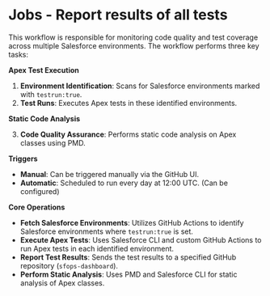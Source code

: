# Jobs - Report results of all tests

This workflow is responsible for monitoring code quality and test coverage across multiple Salesforce environments. The workflow performs three key tasks:

**Apex Test Execution**

1. **Environment Identification**: Scans for Salesforce environments marked with `testrun:true`.
2. **Test Runs**: Executes Apex tests in these identified environments.

**Static Code Analysis**

3. **Code Quality Assurance**: Performs static code analysis on Apex classes using PMD.

**Triggers**

* **Manual**: Can be triggered manually via the GitHub UI.
* **Automatic**: Scheduled to run every day at 12:00 UTC. (Can be configured)

**Core Operations**

* **Fetch Salesforce Environments**: Utilizes GitHub Actions to identify Salesforce environments where `testrun:true` is set.
* **Execute Apex Tests**: Uses Salesforce CLI and custom GitHub Actions to run Apex tests in each identified environment.
* **Report Test Results**: Sends the test results to a specified GitHub repository (`sfops-dashboard`).
* **Perform Static Analysis**: Uses PMD and Salesforce CLI for static analysis of Apex classes.
